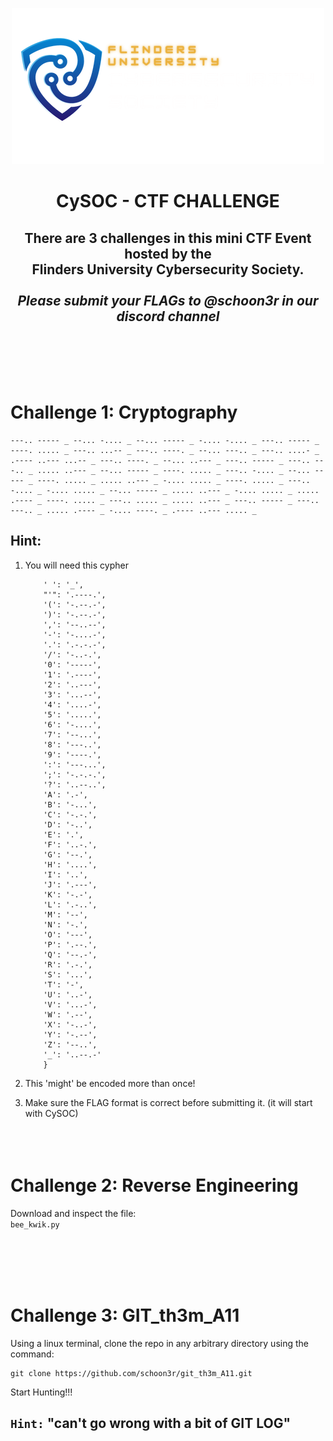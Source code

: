 
<p align="center">
  <img src="src/CySocLogo.png" alt="CySoc Logo"/>
</p>

<h1 align="center"> CySOC - CTF CHALLENGE </h1>

<h2 align="center"> There are 3 challenges in this mini CTF Event hosted by the <br>Flinders University Cybersecurity Society.<br><br><i>Please submit your FLAGs to <b>@schoon3r</b> in our discord channel</i></h2>

<br><br>
<br><br>

# Challenge 1: Cryptography

```
---.. ----- _ --... -.... _ --... ----- _ -.... -.... _ ---.. ----- _ ----. ..... _ ---.. ...-- _ ---.. ----. _ --... ---.. _ ---.. ....- _ .---- ..--- ...-- _ ---.. ----. _ --... ..--- _ ---.. ----- _ ---.. ---.. _ ..... ..--- _ --... ----- _ ----. ..... _ ---.. -.... _ --... ----- _ ----. ..... _ ..... ..--- _ -.... ..... _ ----. ..... _ ---.. -.... _ -.... ..... _ --... ----- _ ..... ..--- _ -.... ..... _ ..... .---- _ ----. ..... _ ---.. ..... _ ..... ..--- _ ---.. ----- _ ---.. ---.. _ ..... .---- _ -.... ----. _ .---- ..--- ..... _ 
```

## Hint:

1. You will need this cypher

    ```{
        ' ': '_', 
        "'": '.----.', 
        '(': '-.--.-', 
        ')': '-.--.-', 
        ',': '--..--', 
        '-': '-....-',
        '.': '.-.-.-', 
        '/': '-..-.', 
        '0': '-----', 
        '1': '.----', 
        '2': '..---', 
        '3': '...--',
        '4': '....-', 
        '5': '.....', 
        '6': '-....', 
        '7': '--...', 
        '8': '---..', 
        '9': '----.',
        ':': '---...', 
        ';': '-.-.-.', 
        '?': '..--..', 
        'A': '.-', 
        'B': '-...', 
        'C': '-.-.',
        'D': '-..', 
        'E': '.', 
        'F': '..-.', 
        'G': '--.', 
        'H': '....', 
        'I': '..', 
        'J': '.---',
        'K': '-.-', 
        'L': '.-..', 
        'M': '--', 
        'N': '-.', 
        'O': '---', 
        'P': '.--.', 
        'Q': '--.-',
        'R': '.-.', 
        'S': '...', 
        'T': '-', 
        'U': '..-', 
        'V': '...-', 
        'W': '.--', 
        'X': '-..-',
        'Y': '-.--', 
        'Z': '--..', 
        '_': '..--.-'
        }
    ```
2. This 'might' be encoded more than once!

3. Make sure the FLAG format is correct before submitting it. (it will start with CySOC)
<br><br><br><br>

# Challenge 2: Reverse Engineering

Download and inspect the file:<br>`bee_kwik.py`

<br><br><br><br>

# Challenge 3: GIT_th3m_A11

Using a linux terminal, clone the repo in any arbitrary directory using the command:
```
git clone https://github.com/schoon3r/git_th3m_A11.git
```
Start Hunting!!!

## `Hint:` "can't go wrong with a bit of GIT LOG"
